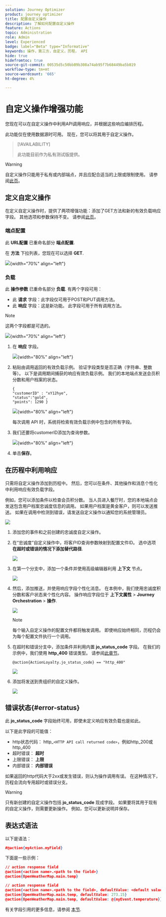 ```yaml
---
solution: Journey Optimizer
product: journey optimizer
title: 配置自定义操作
description: 了解如何配置自定义操作
feature: Actions
topic: Administration
role: Admin
level: Experienced
badge: label="Beta" type="Informative"
keywords: 操作，第三方，自定义，历程， API
hide: true
hidefromtoc: true
source-git-commit: 00535d5c50bb89b308a74ab95f7b68449ba5b819
workflow-type: tm+mt
source-wordcount: '665'
ht-degree: 4%

---
```


# 自定义操作增强功能

您现在可以在自定义操作中利用API调用响应，并根据这些响应编排历程。

此功能仅在使用数据源时可用。 现在，您可以将其用于自定义操作。

>[!AVAILABILITY]
>
>此功能目前作为私有测试版提供。

>[!WARNING]
>
>自定义操作只能用于私有或内部端点，并且应配合适当的上限或限制使用。 请参阅[此页](../configuration/external-systems.md)。

## 定义自定义操作

在定义自定义操作时，提供了两项增强功能：添加了GET方法和新的有效负载响应字段。 其他选项和参数保持不变。 请参阅[此页](../action/about-custom-action-configuration.md)。

### 端点配置

此 **URL配置** 已重命名部分 **端点配置**.

在 **方法** 下拉列表，您现在可以选择 **GET**.

![](assets/action-response1.png){width="70%" align="left"}

### 负载

此 **操作参数** 已重命名部分 **负载**. 有两个字段可用：

* 此 **请求** 字段：此字段仅可用于POST和PUT调用方法。
* 此 **响应** 字段：这是新功能。 此字段可用于所有调用方法。

>[!NOTE]
> 
>这两个字段都是可选的。

![](assets/action-response2.png){width="70%" align="left"}

1. 在 **响应** 字段。

   ![](assets/action-response3.png){width="80%" align="left"}

1. 粘贴由调用返回的有效负载示例。 验证字段类型是否正确（字符串、整数等）。 以下是调用期间捕获的响应有效负载示例。 我们的本地端点发送会员积分数和用户档案的状态。

   ```
   {
   "customerID" : "xY12hye",    
   "status":"gold",
   "points": 1290 }
   ```

   ![](assets/action-response4.png){width="80%" align="left"}

   每次调用 API 时，系统将检索有效负载示例中包含的所有字段。

1. 我们还要将customerID添加为查询参数。

   ![](assets/action-response9.png){width="80%" align="left"}

1. 单击&#x200B;**保存**。

## 在历程中利用响应

只需将自定义操作添加到历程中。 然后，您可以在条件、其他操作和消息个性化中利用响应有效负载字段。

例如，您可以添加条件以检查会员积分数。 当人员进入餐厅时，您的本地端点会发送包含用户档案忠诚度信息的调用。 如果用户档案是黄金客户，则可以发送推送。 如果在调用中检测到错误，请发送自定义操作以通知您的系统管理员。

![](assets/action-response5.png)

1. 添加您的事件和之前创建的忠诚度自定义操作。

1. 在“忠诚度”自定义操作中，将客户ID查询参数映射到配置文件ID。 选中选项 **在超时或错误的情况下添加替代路径**.

   ![](assets/action-response10.png)

1. 在第一个分支中，添加一个条件并使用高级编辑器利用 **上下文** 节点。

   ![](assets/action-response6.png)

1. 然后，添加推送，并使用响应字段个性化消息。 在本例中，我们使用忠诚度积分数和客户状态来个性化内容。 操作响应字段位于 **上下文属性** > **Journey Orchestration** > **操作**.

   ![](assets/action-response8.png)

   >[!NOTE]
   >
   >每个输入自定义操作的配置文件都将触发调用。 即使响应始终相同，历程仍会为每个配置文件执行一个调用。

1. 在超时和错误分支中，添加条件并利用内置 **jo_status_code** 字段。 在我们的示例中，我们使用
   **http_400** 错误类型。 请参阅[此章节](#error-status)。

   ```
   @action{ActionLoyalty.jo_status_code} == "http_400"
   ```

   ![](assets/action-response7.png)

1. 添加将发送到贵组织的自定义操作。

   ![](assets/action-response11.png)

## 错误状态{#error-status}

此 **jo_status_code** 字段始终可用，即使未定义响应有效负载也是如此。

以下是此字段的可能值：

* http状态代码： http_`<HTTP API call returned code>`，例如http_200或http_400
* 超时错误： **超时**
* 上限错误： **上限**
* 内部错误： **内部错误**

如果返回的http代码大于2xx或发生错误，则认为操作调用有误。 在这种情况下，历程会流向专用超时或错误分支。

>[!WARNING]
>
>只有新创建的自定义操作包括 **jo_status_code** 现成字段。 如果要将其用于现有的自定义操作，则需要更新操作。 例如，您可以更新说明并保存。

## 表达式语法

以下是语法：

```json
#@action{myAction.myField} 
```

下面是一些示例：

```json
// action response field
@action{<action name>.<path to the field>}
@action{OpenWeatherMap.main.temp}
```

```json
// action response field
@action{<action name>.<path to the field>, defaultValue: <default value expression>}
@action{OpenWeatherMap.main.temp, defaultValue: 273.15}
@action{OpenWeatherMap.main.temp, defaultValue: @{myEvent.temperature}} 
```

有关字段引用的更多信息，请参阅 [本节](../building-journeys/expression/field-references.md).
